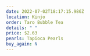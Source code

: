```yaml
---
date: 2022-07-02T18:17:15.986Z
location: Kinjo
order: Taro Bubble Tea
details: " "
price: $2.63
pearls: Tapioca Pearls
buy_again: N
---
```

